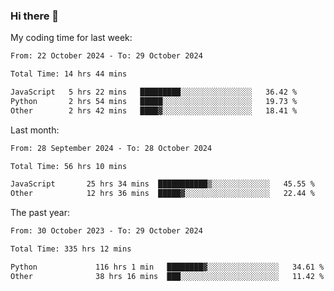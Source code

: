 ### Hi there 👋

My coding time for last week:

<!--START_SECTION:week-->

```txt
From: 22 October 2024 - To: 29 October 2024

Total Time: 14 hrs 44 mins

JavaScript   5 hrs 22 mins   █████████░░░░░░░░░░░░░░░░   36.42 %
Python       2 hrs 54 mins   █████░░░░░░░░░░░░░░░░░░░░   19.73 %
Other        2 hrs 42 mins   ████▓░░░░░░░░░░░░░░░░░░░░   18.41 %
```

<!--END_SECTION:week-->

Last month:

<!--START_SECTION:month-->

```txt
From: 28 September 2024 - To: 28 October 2024

Total Time: 56 hrs 10 mins

JavaScript       25 hrs 34 mins  ███████████▒░░░░░░░░░░░░░   45.55 %
Other            12 hrs 36 mins  █████▓░░░░░░░░░░░░░░░░░░░   22.44 %
```

<!--END_SECTION:month-->

The past year:

<!--START_SECTION:year-->

```txt
From: 30 October 2023 - To: 29 October 2024

Total Time: 335 hrs 12 mins

Python             116 hrs 1 min   ████████▓░░░░░░░░░░░░░░░░   34.61 %
Other              38 hrs 16 mins  ███░░░░░░░░░░░░░░░░░░░░░░   11.42 %
```

<!--END_SECTION:year-->
